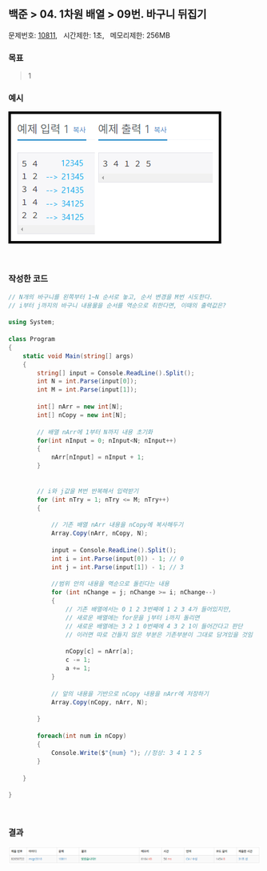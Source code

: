 
## 백준 > 04. 1차원 배열 > 09번. 바구니 뒤집기    
문제번호: [10811](https://www.acmicpc.net/problem/10811), &nbsp; 시간제한: 1초, &nbsp; 메모리제한: 256MB

### 목표     
> 1    

### 예시
![04단계 09번문항 예시 이미지](00/Example_Image_09.png)

<br>

### 작성한 코드   

```cs
// N개의 바구니를 왼쪽부터 1~N 순서로 놓고, 순서 변경을 M번 시도한다.
// i부터 j까지의 바구니 내용물을 순서를 역순으로 취한다면, 이때의 출력값은?

using System;

class Program
{
    static void Main(string[] args)
    {        
        string[] input = Console.ReadLine().Split();
        int N = int.Parse(input[0]);
        int M = int.Parse(input[1]);

        int[] nArr = new int[N];
        int[] nCopy = new int[N];

        // 배열 nArr에 1부터 N까지 내용 초기화
        for(int nInput = 0; nInput<N; nInput++)
        {
            nArr[nInput] = nInput + 1;
        }


        // i와 j값을 M번 반복해서 입력받기
        for (int nTry = 1; nTry <= M; nTry++)
        {

            // 기존 배열 nArr 내용을 nCopy에 복사해두기
            Array.Copy(nArr, nCopy, N);          
            
            input = Console.ReadLine().Split();
            int i = int.Parse(input[0]) - 1; // 0
            int j = int.Parse(input[1]) - 1; // 3

            //범위 안의 내용을 역순으로 돌린다는 내용
            for (int nChange = j; nChange >= i; nChange--)
            {
                // 기존 배열에서는 0 1 2 3번째에 1 2 3 4가 들어있지만,
                // 새로운 배열에는 for문을 j부터 i까지 돌리면 
                // 새로운 배열에는 3 2 1 0번째에 4 3 2 1이 들어간다고 판단
                // 이러면 따로 건들지 않은 부분은 기존부분이 그대로 담겨있을 것임

                nCopy[c] = nArr[a];
                c -= 1;
                a += 1;
            }

            // 앞의 내용을 기반으로 nCopy 내용을 nArr에 저장하기
            Array.Copy(nCopy, nArr, N);

        }

        foreach(int num in nCopy)
        {
            Console.Write($"{num} "); //정상: 3 4 1 2 5
        }

    }
    
}
```

<br>

### 결과    

![04단계 09번문항 제출결과](00/result_09.png)